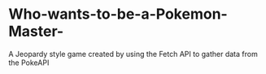 # Who-wants-to-be-a-Pokemon-Master-
A Jeopardy style game created by using the Fetch API to gather data from the PokeAPI
